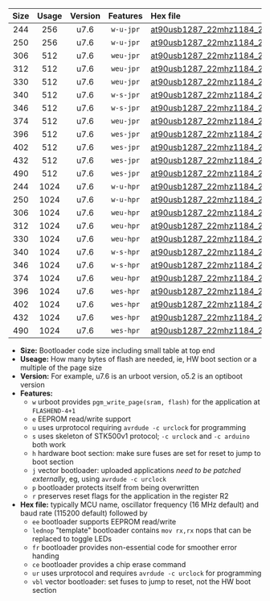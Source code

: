 |Size|Usage|Version|Features|Hex file|
|:-:|:-:|:-:|:-:|:--|
|244|256|u7.6|`w-u-jpr`|[at90usb1287_22mhz1184_230400bps_ur_vbl.hex](https://raw.githubusercontent.com/stefanrueger/urboot/main/at90usb1287_22mhz1184_230400bps_ur_vbl.hex)|
|250|256|u7.6|`w-u-jpr`|[at90usb1287_22mhz1184_230400bps_lednop_ur_vbl.hex](https://raw.githubusercontent.com/stefanrueger/urboot/main/at90usb1287_22mhz1184_230400bps_lednop_ur_vbl.hex)|
|306|512|u7.6|`weu-jpr`|[at90usb1287_22mhz1184_230400bps_ee_ur_vbl.hex](https://raw.githubusercontent.com/stefanrueger/urboot/main/at90usb1287_22mhz1184_230400bps_ee_ur_vbl.hex)|
|312|512|u7.6|`weu-jpr`|[at90usb1287_22mhz1184_230400bps_ee_lednop_ur_vbl.hex](https://raw.githubusercontent.com/stefanrueger/urboot/main/at90usb1287_22mhz1184_230400bps_ee_lednop_ur_vbl.hex)|
|330|512|u7.6|`weu-jpr`|[at90usb1287_22mhz1184_230400bps_ee_lednop_fr_ur_vbl.hex](https://raw.githubusercontent.com/stefanrueger/urboot/main/at90usb1287_22mhz1184_230400bps_ee_lednop_fr_ur_vbl.hex)|
|340|512|u7.6|`w-s-jpr`|[at90usb1287_22mhz1184_230400bps_vbl.hex](https://raw.githubusercontent.com/stefanrueger/urboot/main/at90usb1287_22mhz1184_230400bps_vbl.hex)|
|346|512|u7.6|`w-s-jpr`|[at90usb1287_22mhz1184_230400bps_lednop_vbl.hex](https://raw.githubusercontent.com/stefanrueger/urboot/main/at90usb1287_22mhz1184_230400bps_lednop_vbl.hex)|
|374|512|u7.6|`weu-jpr`|[at90usb1287_22mhz1184_230400bps_ee_lednop_fr_ce_ur_vbl.hex](https://raw.githubusercontent.com/stefanrueger/urboot/main/at90usb1287_22mhz1184_230400bps_ee_lednop_fr_ce_ur_vbl.hex)|
|396|512|u7.6|`wes-jpr`|[at90usb1287_22mhz1184_230400bps_ee_vbl.hex](https://raw.githubusercontent.com/stefanrueger/urboot/main/at90usb1287_22mhz1184_230400bps_ee_vbl.hex)|
|402|512|u7.6|`wes-jpr`|[at90usb1287_22mhz1184_230400bps_ee_lednop_vbl.hex](https://raw.githubusercontent.com/stefanrueger/urboot/main/at90usb1287_22mhz1184_230400bps_ee_lednop_vbl.hex)|
|432|512|u7.6|`wes-jpr`|[at90usb1287_22mhz1184_230400bps_ee_lednop_fr_vbl.hex](https://raw.githubusercontent.com/stefanrueger/urboot/main/at90usb1287_22mhz1184_230400bps_ee_lednop_fr_vbl.hex)|
|490|512|u7.6|`wes-jpr`|[at90usb1287_22mhz1184_230400bps_ee_lednop_fr_ce_vbl.hex](https://raw.githubusercontent.com/stefanrueger/urboot/main/at90usb1287_22mhz1184_230400bps_ee_lednop_fr_ce_vbl.hex)|
|244|1024|u7.6|`w-u-hpr`|[at90usb1287_22mhz1184_230400bps_ur.hex](https://raw.githubusercontent.com/stefanrueger/urboot/main/at90usb1287_22mhz1184_230400bps_ur.hex)|
|250|1024|u7.6|`w-u-hpr`|[at90usb1287_22mhz1184_230400bps_lednop_ur.hex](https://raw.githubusercontent.com/stefanrueger/urboot/main/at90usb1287_22mhz1184_230400bps_lednop_ur.hex)|
|306|1024|u7.6|`weu-hpr`|[at90usb1287_22mhz1184_230400bps_ee_ur.hex](https://raw.githubusercontent.com/stefanrueger/urboot/main/at90usb1287_22mhz1184_230400bps_ee_ur.hex)|
|312|1024|u7.6|`weu-hpr`|[at90usb1287_22mhz1184_230400bps_ee_lednop_ur.hex](https://raw.githubusercontent.com/stefanrueger/urboot/main/at90usb1287_22mhz1184_230400bps_ee_lednop_ur.hex)|
|330|1024|u7.6|`weu-hpr`|[at90usb1287_22mhz1184_230400bps_ee_lednop_fr_ur.hex](https://raw.githubusercontent.com/stefanrueger/urboot/main/at90usb1287_22mhz1184_230400bps_ee_lednop_fr_ur.hex)|
|340|1024|u7.6|`w-s-hpr`|[at90usb1287_22mhz1184_230400bps.hex](https://raw.githubusercontent.com/stefanrueger/urboot/main/at90usb1287_22mhz1184_230400bps.hex)|
|346|1024|u7.6|`w-s-hpr`|[at90usb1287_22mhz1184_230400bps_lednop.hex](https://raw.githubusercontent.com/stefanrueger/urboot/main/at90usb1287_22mhz1184_230400bps_lednop.hex)|
|374|1024|u7.6|`weu-hpr`|[at90usb1287_22mhz1184_230400bps_ee_lednop_fr_ce_ur.hex](https://raw.githubusercontent.com/stefanrueger/urboot/main/at90usb1287_22mhz1184_230400bps_ee_lednop_fr_ce_ur.hex)|
|396|1024|u7.6|`wes-hpr`|[at90usb1287_22mhz1184_230400bps_ee.hex](https://raw.githubusercontent.com/stefanrueger/urboot/main/at90usb1287_22mhz1184_230400bps_ee.hex)|
|402|1024|u7.6|`wes-hpr`|[at90usb1287_22mhz1184_230400bps_ee_lednop.hex](https://raw.githubusercontent.com/stefanrueger/urboot/main/at90usb1287_22mhz1184_230400bps_ee_lednop.hex)|
|432|1024|u7.6|`wes-hpr`|[at90usb1287_22mhz1184_230400bps_ee_lednop_fr.hex](https://raw.githubusercontent.com/stefanrueger/urboot/main/at90usb1287_22mhz1184_230400bps_ee_lednop_fr.hex)|
|490|1024|u7.6|`wes-hpr`|[at90usb1287_22mhz1184_230400bps_ee_lednop_fr_ce.hex](https://raw.githubusercontent.com/stefanrueger/urboot/main/at90usb1287_22mhz1184_230400bps_ee_lednop_fr_ce.hex)|

- **Size:** Bootloader code size including small table at top end
- **Useage:** How many bytes of flash are needed, ie, HW boot section or a multiple of the page size
- **Version:** For example, u7.6 is an urboot version, o5.2 is an optiboot version
- **Features:**
  + `w` urboot provides `pgm_write_page(sram, flash)` for the application at `FLASHEND-4+1`
  + `e` EEPROM read/write support
  + `u` uses urprotocol requiring `avrdude -c urclock` for programming
  + `s` uses skeleton of STK500v1 protocol; `-c urclock` and `-c arduino` both work
  + `h` hardware boot section: make sure fuses are set for reset to jump to boot section
  + `j` vector bootloader: uploaded applications *need to be patched externally*, eg, using `avrdude -c urclock`
  + `p` bootloader protects itself from being overwritten
  + `r` preserves reset flags for the application in the register R2
- **Hex file:** typically MCU name, oscillator frequency (16 MHz default) and baud rate (115200 default) followed by
  + `ee` bootloader supports EEPROM read/write
  + `lednop` "template" bootloader contains `mov rx,rx` nops that can be replaced to toggle LEDs
  + `fr` bootloader provides non-essential code for smoother error handing
  + `ce` bootloader provides a chip erase command
  + `ur` uses urprotocol and requires `avrdude -c urclock` for programming
  + `vbl` vector bootloader: set fuses to jump to reset, not the HW boot section
